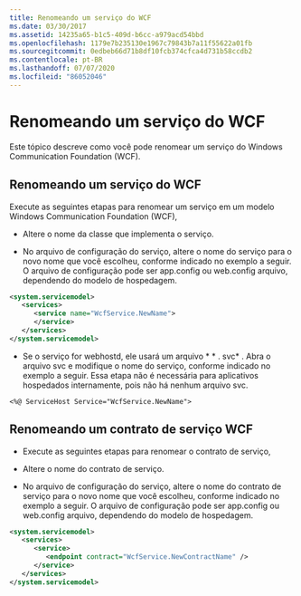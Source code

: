 ```yaml
---
title: Renomeando um serviço do WCF
ms.date: 03/30/2017
ms.assetid: 14235a65-b1c5-409d-b6cc-a979acd54bbd
ms.openlocfilehash: 1179e7b235130e1967c79843b7a11f55622a01fb
ms.sourcegitcommit: 0edbeb66d71b8df10fcb374cfca4d731b58ccdb2
ms.contentlocale: pt-BR
ms.lasthandoff: 07/07/2020
ms.locfileid: "86052046"
---
```

# <a name="renaming-a-wcf-service"></a>Renomeando um serviço do WCF
Este tópico descreve como você pode renomear um serviço do Windows Communication Foundation (WCF).  
  
## <a name="renaming-a-wcf-service"></a>Renomeando um serviço do WCF  
 Execute as seguintes etapas para renomear um serviço em um modelo Windows Communication Foundation (WCF),  
  
- Altere o nome da classe que implementa o serviço.  
  
- No arquivo de configuração do serviço, altere o nome do serviço para o novo nome que você escolheu, conforme indicado no exemplo a seguir. O arquivo de configuração pode ser app.config ou web.config arquivo, dependendo do modelo de hospedagem.  
  
```xml  
<system.servicemodel>  
   <services>  
      <service name="WcfService.NewName">  
      </service>  
   </services>  
</system.servicemodel>  
```  
  
- Se o serviço for webhostd, ele usará um arquivo * \* . svc* . Abra o arquivo svc e modifique o nome do serviço, conforme indicado no exemplo a seguir. Essa etapa não é necessária para aplicativos hospedados internamente, pois não há nenhum arquivo svc.  
  
```aspx-csharp
<%@ ServiceHost Service="WcfService.NewName">  
```  
  
## <a name="renaming-a-wcf-service-contract"></a>Renomeando um contrato de serviço WCF  
  
- Execute as seguintes etapas para renomear o contrato de serviço,  
  
- Altere o nome do contrato de serviço.  
  
- No arquivo de configuração do serviço, altere o nome do contrato de serviço para o novo nome que você escolheu, conforme indicado no exemplo a seguir. O arquivo de configuração pode ser app.config ou web.config arquivo, dependendo do modelo de hospedagem.  
  
```xml  
<system.servicemodel>  
   <services>  
      <service>  
         <endpoint contract="WcfService.NewContractName" />  
      </service>  
   </services>  
</system.servicemodel>  
```
